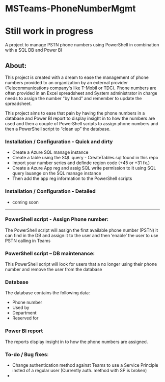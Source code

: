 # MSTeams-PhoneNumberMgmt 
# Still work in progress
A project to manage PSTN phone numbers using PowerShell in combination with a SQL DB and Power BI 

## About: 

This project is created with a dream to ease the management of phone numbers provided to an organization by an external provider (Telecommunications company's like T-Mobil or TDC). Phone numbers are often provided in an Excel spreadsheet and System administrator in charge needs to assign the number “by hand” and remember to update the spreadsheet. 

This project aims to ease that pain by having the phone numbers in a database and Power BI report to display insight in to how the numbers are used and then a couple of PowerShell scripts to assign phone numbers and then a PowerShell script to “clean up” the database. 
  
### Installation / Configuration - Quick and dirty

- Create a Azure SQL manage instance
- Create a table using the SQL query - CreateTables.sql found in this repo
- Import your number series and definde region code (+45 or +31 fx.)
- Create a Azure App reg and assig SQL write permission to it using SQL query lauange on the SQL manage instance
- Then add the app reg information to the PowerShell scripts

### Installation / Configuration - Detailed

- coming soon

---------------------------------------------------- -------------------------- -------------------------- --------------------------  

### PowerShell script - Assign Phone number: 

The PowerShell script will assign the first available phone number (PSTN) it can find in the DB and assign it to the user and then ‘enable’ the user to use PSTN calling in Teams 

 

### PowerShell script – DB maintenance: 

This PowerShell script will look for users that a no longer using their phone number and remove the user from the database 
 

### Database 

The database contains the following data: 
* Phone number 
* Used by 
* Department 
* Reserved for 

### Power BI report 

The reports display insight in to how the phone numbers are assigned.

### To-do / Bug fixes:
* Change authentication method against Teams to use a Service Principle insted of a regular user (Currently auth. method with SP is broken)
* 

